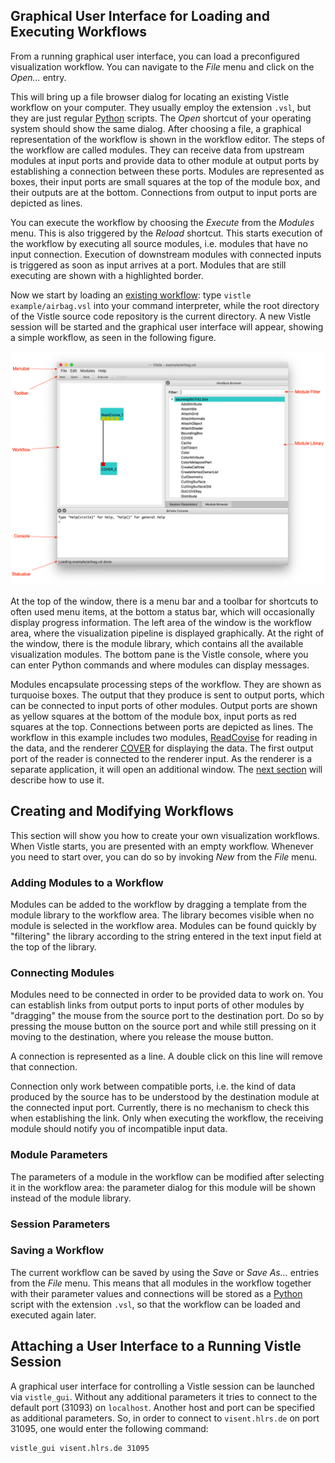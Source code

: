 ## Graphical User Interface for Loading and Executing Workflows ##

From a running graphical user interface, you can load a preconfigured visualization workflow. You can navigate to the *File* menu and click on the *Open...* entry.

This will bring up a file browser dialog for locating an existing Vistle workflow on your computer. They usually employ the extension `.vsl`, but they are just regular [Python](../../advanced/scripting/scripting.md) scripts. The *Open* shortcut of your operating system should show the same dialog. After choosing a file, a graphical representation of the workflow is shown in the workflow editor. The steps of the workflow are called modules. They can receive data from upstream modules at input ports and provide data to other module at output ports by establishing a connection between these ports. Modules are represented as boxes, their input ports are small squares at the top of the module box, and their outputs are at the bottom. Connections from output to input ports are depicted as lines.

You can execute the workflow by choosing the *Execute* from the *Modules* menu. This is also triggered by the *Reload* shortcut. This starts execution of the workflow by executing all source modules, i.e. modules that have no input connection. Execution of downstream modules with connected inputs is triggered as soon as input arrives at a port. Modules that are still executing are shown with a highlighted border.

Now we start by loading an [existing workflow](vistle:///open#example/airbag.vsl): type `vistle example/airbag.vsl` into your command interpreter, while the root directory of the Vistle source code repository is the current directory. A new Vistle session will be started and the graphical user interface will appear, showing a simple workflow, as seen in the following figure.

![Figure 1: Graphical Vistle user interface with airbag workflow loaded.](vistle-gui-annotated.png)

At the top of the window, there is a menu bar and a toolbar for shortcuts to often used menu items, at the bottom a status bar, which will occasionally display progress information. The left area of the window is the workflow area, where the visualization pipeline is displayed graphically. At the right of the window, there is the module library, which contains all the available visualization modules. The bottom pane is the Vistle console, where you can enter Python commands and where modules can display messages.

Modules encapsulate processing steps of the workflow. They are shown as turquoise boxes. The output that they produce is sent to output ports, which can be connected to input ports of other modules. Output ports are shown as yellow squares at the bottom of the module box, input ports as red squares at the top. Connections between ports are depicted as lines. The workflow in this example includes two modules, [ReadCovise](project:#mod-ReadCovise) for reading in the data, and the renderer [COVER](project:#mod-COVER) for displaying the data. The first output port of the reader is connected to the renderer input. As the renderer is a separate application, it will open an additional window. The [next section](../render/cover.md) will describe how to use it.

## Creating and Modifying Workflows ##

This section will show you how to create your own visualization workflows. When Vistle starts, you are presented with an empty workflow. Whenever you need to start over, you can do so by invoking *New* from the *File* menu.

### Adding Modules to a Workflow ###

Modules can be added to the workflow by dragging a template from the module library to the workflow area. The library becomes visible when no module is selected in the workflow area. Modules can be found quickly by "filtering" the library according to the string entered in the text input field at the top of the library.

### Connecting Modules ###

Modules need to be connected in order to be provided data to work on. You can establish links from output ports to input ports of other modules by "dragging" the mouse from the source port to the destination port. Do so by pressing the mouse button on the source port and while still pressing on it moving to the destination, where you release the mouse button.

A connection is represented as a line. A double click on this line will remove that connection.

Connection only work between compatible ports, i.e. the kind of data produced by the source has to be understood by the destination module at the connected input port. Currently, there is no mechanism to check this when establishing the link. Only when executing the workflow, the receiving module should notify you of incompatible input data.

### Module Parameters ###

The parameters of a module in the workflow can be modified after selecting it in the workflow area: the parameter dialog for this module will be shown instead of the module library.

### Session Parameters ###

### Saving a Workflow ###

The current workflow can be saved by using the *Save* or *Save As...* entries from the *File* menu. This means that all modules in the workflow together with their parameter values and connections will be stored as a [Python](../../advanced/scripting/scripting.md) script with the extension `.vsl`, so that the workflow can be loaded and executed again later.

## Attaching a User Interface to a Running Vistle Session ##

A graphical user interface for controlling a Vistle session can be launched via `vistle_gui`. Without any additional parameters it tries to connect to the default port (31093) on `localhost`. Another host and port can be specified as additional parameters. So, in order to connect to `visent.hlrs.de` on port 31095, one would enter the following command:

	vistle_gui visent.hlrs.de 31095
